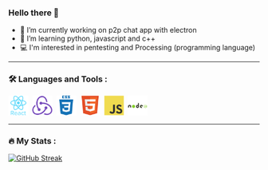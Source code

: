 ### Hello there 👋


- 🔭 I’m currently working on p2p chat app with electron
- 🌱 I’m learning python, javascript and c++
- 💻 I'm interested in pentesting and Processing (programming language)

<!--<img src="https://komarev.com/ghpvc/?username=your-github-username&style=flat-square&color=blue" alt=""/>-->
---

### :hammer_and_wrench: Languages and Tools :
<img src="https://github.com/devicons/devicon/blob/master/icons/react/react-original-wordmark.svg" title="React" alt="React" width="40" height="40"/>&nbsp;
<img src="https://github.com/devicons/devicon/blob/master/icons/redux/redux-original.svg" title="Redux" alt="Redux " width="40" height="40"/>&nbsp;
<img src="https://github.com/devicons/devicon/blob/master/icons/css3/css3-plain-wordmark.svg"  title="CSS3" alt="CSS" width="40" height="40"/>&nbsp;
<img src="https://github.com/devicons/devicon/blob/master/icons/html5/html5-original.svg" title="HTML5" alt="HTML" width="40" height="40"/>&nbsp;
<img src="https://github.com/devicons/devicon/blob/master/icons/javascript/javascript-original.svg" title="JavaScript" alt="JavaScript" width="40" height="40"/>&nbsp;
<img src="https://github.com/devicons/devicon/blob/master/icons/nodejs/nodejs-original-wordmark.svg" title="NodeJS" alt="NodeJS" width="40" height="40"/>&nbsp;

---

### :fire: My Stats :
[![GitHub Streak](http://github-readme-streak-stats.herokuapp.com?user=Y3llow45&theme=dark&background=000000)](https://git.io/streak-stats)

<!--![image](https://user-images.githubusercontent.com/68009977/215352912-8fe091c7-901b-46c5-8491-eec579f12fcb.png)-->

<!--[![Top Langs](https://github-readme-stats.vercel.app/api/top-langs/?username=your-github-username&layout=compact&theme=vision-friendly-dark)](https://github.com/anuraghazra/github-readme-stats)-->
